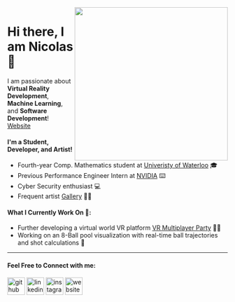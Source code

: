 

<!--
**NicolasMartalog/NicolasMartalog** is a ✨ _special_ ✨ repository because its `README.md` (this file) appears on your GitHub profile.

Here are some ideas to get you started:

- 🔭 I’m currently working on ...
- 🌱 I’m currently learning ...
- 👯 I’m looking to collaborate on ...
- 🤔 I’m looking for help with ...
- 💬 Ask me about ...
- 📫 How to reach me: ...
- 😄 Pronouns: ...
- ⚡ Fun fact: ...
-->

<!-- #### Nicolas Martalog --> 

<img align="right" src="https://external-preview.redd.it/6BSvxrgOVhkMf1LRK4XoRm9-ApnpJpp4kolabjAhIHE.gif?format=png8&s=f75b1ed8d9325d8f133c61f33be020f7f5506dfe" width="350" height="350" />

# Hi there, I am Nicolas 👋

I am passionate about **Virtual Reality Development**, **Machine Learning**, and **Software Development**! [Website](https://nicolasmartalog.github.io/MyWebsite/)

#### I'm a Student, Developer, and Artist!
- Fourth-year Comp. Mathematics student at [Univeristy of Waterloo](https://uwaterloo.ca/math/) 🎓
- Previous Performance Engineer Intern at [NVIDIA](https://www.nvidia.com/en-us/) ⌨️
- Cyber Security enthusiast 💻
- Frequent artist [Gallery](https://nicolasmartalog.github.io/MyWebsite/Portfolio.html) 🧑‍🎨


#### What I Currently Work On 🔭:
- Further developing a virtual world VR platform [VR Multiplayer Party](https://youtu.be/jZcdRyEPjHI) 👨‍💻
- Working on an 8-Ball pool visualization with real-time ball trajectories and shot calculations 🎱
 
 ---
 
 #### Feel Free to Connect with me:
[<img src='https://cdn.jsdelivr.net/npm/simple-icons@3.0.1/icons/github.svg' alt='github' height='40'>](https://github.com/NicolasMartalog)  [<img src='https://cdn.jsdelivr.net/npm/simple-icons@3.0.1/icons/linkedin.svg' alt='linkedin' height='40'>](https://www.linkedin.com/in/nicolas-martalog/)  [<img src='https://cdn.jsdelivr.net/npm/simple-icons@3.0.1/icons/instagram.svg' alt='instagram' height='40'>](https://www.instagram.com/nicolasmartalog/)  [<img src='https://cdn.jsdelivr.net/npm/simple-icons@3.0.1/icons/icloud.svg' alt='website' height='40'>](https://nicolasmartalog.github.io/MyWebsite/)  
